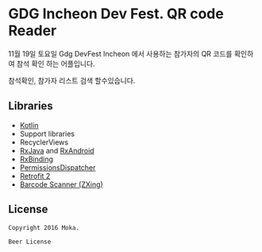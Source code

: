 # GDG Incheon Dev Fest. QR code Reader
11월 19일 토요일 Gdg DevFest Incheon 에서 사용하는 참가자의 QR 코드를 확인하여 참석 확인 하는 어플입니다.

참석확인, 참가자 리스트 검색 할수있습니다.

## Libraries
- [Kotlin](https://github.com/JetBrains/kotlin)
- Support libraries
- RecyclerViews
- [RxJava](https://github.com/ReactiveX/RxJava) and [RxAndroid](https://github.com/ReactiveX/RxAndroid) 
- [RxBinding](https://github.com/JakeWharton/RxBinding)
- [PermissionsDispatcher](https://github.com/hotchemi/PermissionsDispatcher)
- [Retrofit 2](http://square.github.io/retrofit/)
- [Barcode Scanner (ZXing)](https://github.com/dm77/barcodescanner)

## License
```
Copyright 2016 Moka.

Beer License
```

